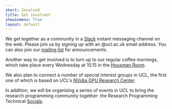 ```yaml
---
short: Involved
title: Get involved!
showinmenu: True
layout: default
---
```


We get together as a community in a [Slack](https://ucl-programming-hub.slack.com/) instant messaging channel on the web.
Please join us by signing up with an @ucl.ac.uk email address. You can also join our [mailing list](https://www.mailinglists.ucl.ac.uk/mailman/listinfo/research-programming) for announcements.

Another way to get involved is to turn up to our regular coffee mornings, which take place every Wednesday at 10.15 in the [Housman Room](http://www.ucl.ac.uk/maps/housman-room).

We also plan to connect a number of special interest groups in UCL, the first one of which is based on UCL's [NVidia GPU Research Center](https://www.engineering.ucl.ac.uk/news/ucl-named-an-nvidia-gpu-research-centre/).

In addition, we will be organising a series of events in UCL to bring the research programming community together: the Research Programming Technical [Socials](socials.html).
